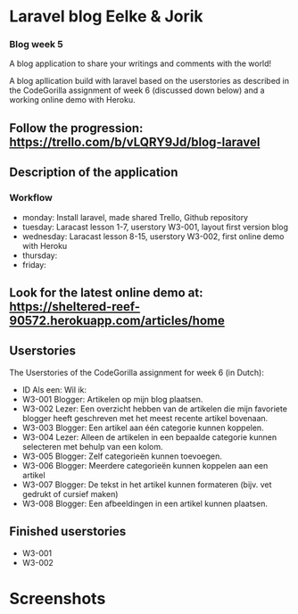 # Laravel blog Eelke & Jorik
### Blog week 5
A blog application to share your writings and comments with the world!

A blog apllication build with laravel based on the userstories as described in the CodeGorilla assignment of week 6 (discussed down below) and a working online demo with Heroku.

## Follow the progression: https://trello.com/b/vLQRY9Jd/blog-laravel

## Description of the application

### Workflow
- monday: Install laravel, made shared Trello, Github repository
- tuesday: Laracast lesson 1-7, userstory W3-001, layout first version blog
- wednesday: Laracast lesson 8-15, userstory W3-002, first online demo with Heroku
- thursday: 
- friday:

## Look for the latest online demo at: https://sheltered-reef-90572.herokuapp.com/articles/home

## Userstories
The Userstories of the CodeGorilla assignment for week 6 (in Dutch):
- ID     Als een:    Wil ik:
- W3-001 Blogger:    Artikelen op mijn blog plaatsen.  
- W3-002 Lezer:      Een overzicht hebben van de artikelen die mijn favoriete blogger heeft geschreven met het meest recente artikel bovenaan.
- W3-003 Blogger:    Een artikel aan één categorie kunnen koppelen.
- W3-004 Lezer:      Alleen de artikelen in een bepaalde categorie kunnen selecteren met behulp van een kolom.
- W3-005 Blogger:    Zelf categorieën kunnen toevoegen.
- W3-006 Blogger:    Meerdere categorieën kunnen koppelen aan een artikel
- W3-007 Blogger:    De tekst in het artikel kunnen formateren (bijv. vet gedrukt of cursief maken)
- W3-008 Blogger:    Een afbeeldingen in een artikel kunnen plaatsen.

## Finished userstories
- W3-001
- W3-002

# Screenshots
